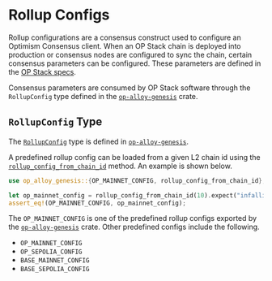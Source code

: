 # Rollup Configs

Rollup configurations are a consensus construct used to configure an Optimism Consensus client.
When an OP Stack chain is deployed into production or consensus nodes are configured to sync the chain,
certain consensus parameters can be configured. These parameters are defined in the [OP Stack specs][config].

Consensus parameters are consumed by OP Stack software through the `RollupConfig` type defined in the
[`op-alloy-genesis`][genesis] crate.

## `RollupConfig` Type

The [`RollupConfig`][rc] type is defined in [`op-alloy-genesis`][genesis].

A predefined rollup config can be loaded from a given L2 chain id using
the [`rollup_config_from_chain_id`][rcid] method. An example is shown below.

```rust
use op_alloy_genesis::{OP_MAINNET_CONFIG, rollup_config_from_chain_id};

let op_mainnet_config = rollup_config_from_chain_id(10).expect("infallible");
assert_eq!(OP_MAINNET_CONFIG, op_mainnet_config);
```

The `OP_MAINNET_CONFIG` is one of the predefined rollup configs exported by
the [`op-alloy-genesis`][genesis] crate. Other predefined configs include
the following.

- `OP_MAINNET_CONFIG`
- `OP_SEPOLIA_CONFIG`
- `BASE_MAINNET_CONFIG`
- `BASE_SEPOLIA_CONFIG`

<!-- Links -->

[rcid]: https://docs.rs/op-alloy-genesis/latest/op_alloy_genesis/rollup/fn.rollup_config_from_chain_id.html
[rc]: https://docs.rs/op-alloy-genesis/latest/op_alloy_genesis/rollup/struct.RollupConfig.html
[genesis]: https://crates.io/crates/op-alloy-genesis
[config]: https://specs.optimism.io/protocol/configurability.html
